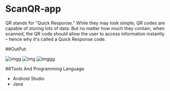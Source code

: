 # ScanQR-app
QR stands for "Quick Response." While they may look simple, QR codes are capable of storing lots of data. But no matter how much they contain, when scanned, the QR code should allow the user to access information instantly – hence why it's called a Quick Response code.

##OutPut:

![imgg](https://user-images.githubusercontent.com/75168319/226122610-9c4f8886-2d28-4f91-8fe0-bf6bc55878f0.jpg)
![img](https://user-images.githubusercontent.com/75168319/226122568-db036981-c00b-45fd-9160-8856767d8635.jpg)
![imggg](https://user-images.githubusercontent.com/75168319/226122658-bcb746c2-b118-4de9-988f-6fb597073b6a.jpg)


##Tools And Programming Language
<br>
<ul>
<li>Android Studio</li>
<li>Java</li>
</ul>
